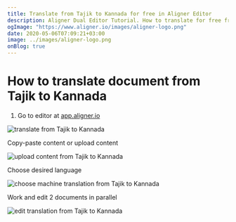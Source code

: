 ```yaml
---
title: Translate from Tajik to Kannada for free in Aligner Editor
description: Aligner Dual Editor Tutorial. How to translate for free from Tajik to Kannada. Aligner is multilingual document management platform. 
ogImage: "https://www.aligner.io/images/aligner-logo.png"
date: 2020-05-06T07:09:21+03:00
image: ../images/aligner-logo.png
onBlog: true
---
```


# How to translate document from Tajik to Kannada

1. Go to editor at [app.aligner.io](https://app.aligner.io "Aligner App web page")

![translate from Tajik to Kannada](../aligner-blank-editor.png "translate from Tajik to Kannada")

Copy-paste content or upload content

![upload content from Tajik to Kannada](../aligner-uploaded-document.png "upload content from Tajik to Kannada")

Choose desired language

![choose machine translation from Tajik to Kannada](../aligner-language-dropdown.png "choose machine translation from Tajik to Kannada")

Work and edit 2 documents in parallel

![edit translation from Tajik to Kannada](../aligner-double-sitded-editor.png "edit translation from Tajik to Kannada")

